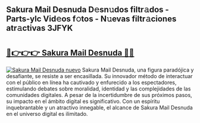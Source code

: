 ## Sakura Mail Desnuda D𝚎sn𝚞dos filtr𝚊dos - Parts-ylc Vid𝚎os f𝚘tos - N𝚞evas filtr𝚊ciones atr𝚊ctivas 3JFYK

# <h2><a href="http://mbboqgh.tromn.icu/?c=Sakura+Mail+Desnuda">🔗👉👉👉 Sakura Mail Desnuda 🔗🔗</a></h2>

[![Sakura Mail Desnuda nuevo](https://i.imgur.com/pEAQMta.gif)](http://mbboqgh.tromn.icu/?c=Sakura+Mail+Desnuda)
Sakura Mail Desnuda, una figura paradójica y desafiante, se resiste a ser encasillada. Su innovador método de interactuar con el público en línea ha cautivado y enfurecido a los espectadores, estimulando debates sobre moralidad, identidad y las complejidades de las comunidades digitales. A pesar de la incertidumbre de sus próximos pasos, su impacto en el ámbito digital es significativo. Con un espíritu inquebrantable y un atractivo innegable, el alcance de Sakura Mail Desnuda en el universo digital es ilimitado.
